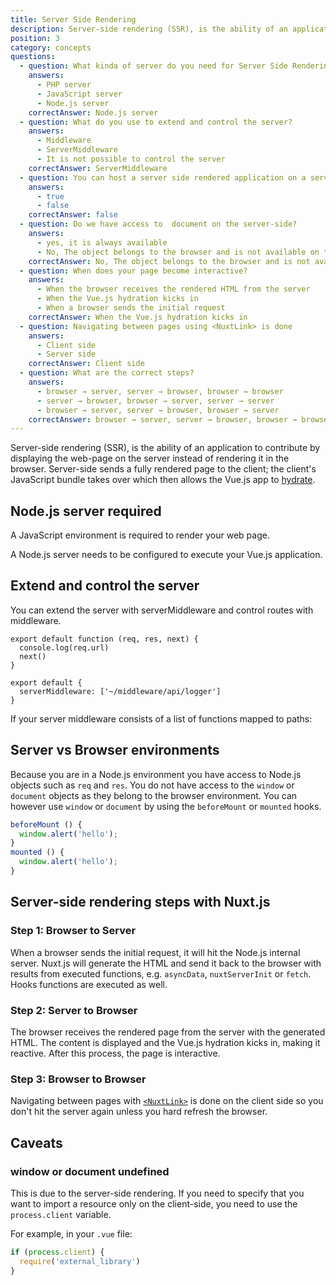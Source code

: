 ```yaml
---
title: Server Side Rendering
description: Server-side rendering (SSR), is the ability of an application to contribute by displaying the web-page on the server instead of rendering it in the browser.
position: 3
category: concepts
questions:
  - question: What kinda of server do you need for Server Side Rendering?
    answers:
      - PHP server
      - JavaScript server
      - Node.js server
    correctAnswer: Node.js server
  - question: What do you use to extend and control the server?
    answers:
      - Middleware
      - ServerMiddleware
      - It is not possible to control the server
    correctAnswer: ServerMiddleware
  - question: You can host a server side rendered application on a serverless hosting provider
    answers:
      - true
      - false
    correctAnswer: false
  - question: Do we have access to  document on the server-side?
    answers:
      - yes, it is always available
      - No, The object belongs to the browser and is not available on the server
    correctAnswer: No, The object belongs to the browser and is not available on the server
  - question: When does your page become interactive?
    answers:
      - When the browser receives the rendered HTML from the server
      - When the Vue.js hydration kicks in
      - When a browser sends the initial request
    correctAnswer: When the Vue.js hydration kicks in
  - question: Navigating between pages using <NuxtLink> is done
    answers:
      - Client side
      - Server side
    correctAnswer: Client side
  - question: What are the correct steps?
    answers:
      - browser → server, server → browser, browser → browser
      - server → browser, browser → server, server → server
      - browser → server, server → browser, browser → server
    correctAnswer: browser → server, server → browser, browser → browser
---
```


Server-side rendering (SSR), is the ability of an application to contribute by displaying the web-page on the server instead of rendering it in the browser. Server-side sends a fully rendered page to the client; the client's JavaScript bundle takes over which then allows the Vue.js app to [hydrate](https://ssr.vuejs.org/guide/hydration.html).

## Node.js server required

A JavaScript environment is required to render your web page.

A Node.js server needs to be configured to execute your Vue.js application.

## Extend and control the server

You can extend the server with serverMiddleware and control routes with middleware.

```js{}[middleware/api/logger.js]
export default function (req, res, next) {
  console.log(req.url)
  next()
}
```

```js{}[nuxt.config.js]
export default {
  serverMiddleware: ['~/middleware/api/logger']
}
```

If your server middleware consists of a list of functions mapped to paths:

## Server vs Browser environments

Because you are in a Node.js environment you have access to Node.js objects such as `req` and `res`. You do not have access to the `window` or `document` objects as they belong to the browser environment. You can however use `window` or `document` by using the `beforeMount` or `mounted` hooks.

```js
beforeMount () {
  window.alert('hello');
}
mounted () {
  window.alert('hello');
}
```

## Server-side rendering steps with Nuxt.js

### Step 1: Browser to Server

When a browser sends the initial request, it will hit the Node.js internal server. Nuxt.js will generate the HTML and send it back to the browser with results from executed functions, e.g. `asyncData`, `nuxtServerInit` or `fetch`. Hooks functions are executed as well.

### Step 2: Server to Browser

The browser receives the rendered page from the server with the generated HTML. The content is displayed and the Vue.js hydration kicks in, making it reactive. After this process, the page is interactive.

### Step 3: Browser to Browser

Navigating between pages with [`<NuxtLink>`](/docs/2.x/features/nuxt-components#the-nuxtlink-component) is done on the client side so you don't hit the server again unless you hard refresh the browser.

## Caveats

### window or document undefined

This is due to the server-side rendering. If you need to specify that you want to import a resource only on the client-side, you need to use the `process.client` variable.

For example, in your `.vue` file:

```js
if (process.client) {
  require('external_library')
}
```

<quiz :questions="questions"></quiz>

